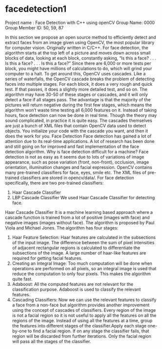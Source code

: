 # facedetection1
Project name : Face Detection with C++ using openCV
Group Name: 0000
Group Member ID:  50, 59, 87 

In this section we propose an open source method to efficiently detect and extract faces from an image given using OpenCV, the most popular library for computer vision. Originally written in C/C++. For face detection, the algorithm starts at the top left of a picture and moves down across small blocks of data, looking at each block, constantly asking, “Is this a face? . . . Is this a face? . . . Is this a face?” Since there are 6,000 or more tests per block, you might have millions of calculations to do, which will grind your computer to a halt. To get around this, OpenCV uses cascades. Like a series of waterfalls, the OpenCV cascade breaks the problem of detecting faces into multiple stages. For each block, it does a very rough and quick test. If that passes, it does a slightly more detailed test, and so on. The algorithm may have 30-50 of these stages or cascades, and it will only detect a face if all stages pass. The advantage is that the majority of the pictures will return negative during the first few stages, which means the algorithm won’t waste time testing all 6,000 features on it. Instead of taking hours, face detection can now be done in real time. Though the theory may sound complicated, in practice it is quite easy. The cascades themselves are just a bunch of XML files that contain OpenCV data used to detect objects. You initialize your code with the cascade you want, and then it does the work for you.
Face Detection
Face detection has gained a lot of attention due to its real-time applications. A lot of research has been done and still going on for improved and fast implementation of the face detection algorithm. Why is face detection difficult for a machine? Face detection is not as easy as it seems due to lots of variations of image appearance, such as pose variation (front, non-front), occlusion, image orientation, illumination changes and facial expression.
OpenCV contains many pre-trained classifiers for face, eyes, smile etc. The XML files of pre-trained classifiers are stored in opencv/data/. For face detection specifically, there are two pre-trained classifiers:
1.	Haar Cascade Classifier
2.	LBP Cascade Classifier
We used Haar Cascade Classifier for detecting face.

Haar Cascade Classifier
It is a machine learning based approach where a cascade function is trained from a lot of positive (images with face) and negative images (images without face). The algorithm is proposed by Paul Viola and Michael Jones.
The algorithm has four stages:
1.	Haar Feature Selection: Haar features are calculated in the subsections of the input image. The difference between the sum of pixel intensities of adjacent rectangular regions is calculated to differentiate the subsections of the image. A large number of haar-like features are required for getting facial features.
2.	Creating an Integral Image: Too much computation will be done when operations are performed on all pixels, so an integral image is used that reduce the computation to only four pixels. This makes the algorithm quite fast.
3.	Adaboost: All the computed features are not relevant for the classification purpose. Adaboost is used to classify the relevant features.
4.	Cascading Classifiers: Now we can use the relevant features to classify a face from a non-face but algorithm provides another improvement using the concept of cascades of classifiers. Every region of the image is not a facial region so it is not useful to apply all the features on all the regions of the image. Instead of using all the features at a time, group the features into different stages of the classifier.Apply each stage one-by-one to find a facial region. If on any stage the classifier fails, that region will be discarded from further iterations. Only the facial region will pass all the stages of the classifier.
